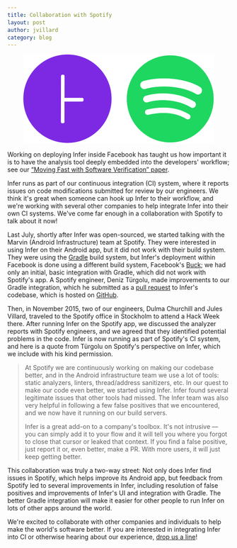 ```yaml
---
title: Collaboration with Spotify
layout: post
author: jvillard
category: blog
---
```


<p style="text-align: center;">
<img src="/static/images/Infer-Spotify.png" title="Infer/Spotify collaboration" height="200">
</p>

Working on deploying Infer inside Facebook has taught us how important
it is to have the analysis tool deeply embedded into the developers'
workflow; see our [“Moving Fast with Software Verification” paper](https://research.facebook.com/publications/moving-fast-with-software-verification/).

Infer runs as part of our continuous integration (CI) system, where it
reports issues on code modifications submitted for review by our
engineers. We think it's great when someone can hook up Infer to their
workflow, and we're working with several other companies to help
integrate Infer into their own CI systems. We've come far enough in a
collaboration with Spotify to talk about it now!

Last July, shortly after Infer was open-sourced, we started talking
with the Marvin (Android Infrastructure) team at Spotify. They were
interested in using Infer on their Android app, but it did not work
with their build system. They were using the
[Gradle](http://gradle.org/) build system, but Infer's deployment
within Facebook is done using a different build system, Facebook's
[Buck](https://buckbuild.com/); we had only an initial, basic
integration with Gradle, which did not work with Spotify's app. A
Spotify engineer, Deniz Türgolu, made improvements to our Gradle
integration, which he submitted as a [pull
request](https://github.com/facebook/infer/pull/131) to Infer's
codebase, which is hosted on
[GitHub](https://github.com/facebook/infer/).

Then, in November 2015, two of our engineers, Dulma Churchill and
Jules Villard, traveled to the Spotify office in Stockholm to attend a
Hack Week there. After running Infer on the Spotify app, we discussed
the analyzer reports with Spotify engineers, and we agreed that they
identified potential problems in the code. Infer is now running as
part of Spotify's CI system, and here is a quote from Türgolu on
Spotify's perspective on Infer, which we include with his kind
permission.

> At Spotify we are continuously working on making our codebase better,
> and in the Android infrastructure team we use a lot of tools: static
> analyzers, linters, thread/address sanitizers, etc. In our quest to
> make our code even better, we started using Infer. Infer found several
> legitimate issues that other tools had missed. The Infer team was also
> very helpful in following a few false positives that we encountered,
> and we now have it running on our build servers.
>
> Infer is a great add-on to a company's toolbox. It's not intrusive —
> you can simply add it to your flow and it will tell you where you
> forgot to close that cursor or leaked that context. If you find a
> false positive, just report it or, even better, make a PR. With more
> users, it will just keep getting better.

This collaboration was truly a two-way street: Not only does Infer
find issues in Spotify, which helps improve its Android app, but
feedback from Spotify led to several improvements in Infer, including
resolution of false positives and improvements of Infer's UI and
integration with Gradle. The better Gradle integration will make it
easier for other people to run Infer on lots of other apps around the
world.

We're excited to collaborate with other companies and individuals to
help make the world's software better. If you are interested in
integrating Infer into CI or otherwise hearing about our experience,
[drop us a line](/support.html)!